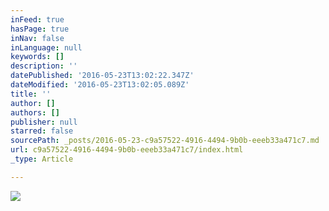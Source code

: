 ```yaml
---
inFeed: true
hasPage: true
inNav: false
inLanguage: null
keywords: []
description: ''
datePublished: '2016-05-23T13:02:22.347Z'
dateModified: '2016-05-23T13:02:05.089Z'
title: ''
author: []
authors: []
publisher: null
starred: false
sourcePath: _posts/2016-05-23-c9a57522-4916-4494-9b0b-eeeb33a471c7.md
url: c9a57522-4916-4494-9b0b-eeeb33a471c7/index.html
_type: Article

---
```

![](https://the-grid-user-content.s3-us-west-2.amazonaws.com/ea43f19e-7985-41b2-a193-e7e0f69bba6c.jpg)